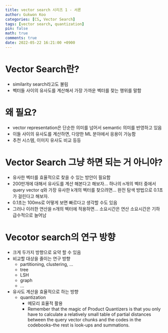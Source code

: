 ```yaml
---
title: vector search 시리즈 1 - 서론
author: Gukwon Koo
categories: [CS, Vector Search]
tags: [vector search, quantization]
pin: false
math: true
comments: true
date: 2022-05-22 16:21:00 +0900
---
```


# Vector Search란?

- similarity search라고도 불림
- 벡터들 사이의 유사도를 계산해서 가장 가까운 벡터를 찾는 행위를 말함

# 왜 필요?

- vector representation은 단순한 의미를 넘어서 semantic 의미를 반영하고 있음
- 이들 사이의 유사도를 계산하면, 다양한 ML 분야에서 응용이 가능함
- 추천 시스템, 이미지 유사도 비교 등등

# Vector Search 그냥 하면 되는 거 아니야?

- 유사한 벡터를 효율적으로 찾을 수 있는 방안이 필요함
- 200만개에 대해서 유사도를 계산 해본다고 해보자... 하나의 n개의 벡터 중에서 query vector q와 가장 유사한 k개의 벡터를 찾으려면... 완전 탐색 방법으로 0.1초가 걸린다고 해보자. 
- 0.1초는 100ms로 어떻게 보면 빠르다고 생각할 수도 있음
- 그러나 이러한 연산을 n개의 벡터에 적용하면... 소요시간은 연산 소요시간은 기하급수적으로 늘어남

# Vecotor search의 연구 방향

- 크게 두가지 방향으로 요약 할 수 있음
- 비교할 대상을 줄이는 연구 방향
  - partitioning, clustering, ...
  - tree
  - LSH
  - graph
  - ...
- 유사도 계산을 효율적으로 하는 방향
  - quantization
    - 메모리 효율적 활용
    - Remember that the magic of Product Quantizers is that you only have to calculate a relatively small table of partial distances between the query vector chunks and the codes in the codebooks–the rest is look-ups and summations.